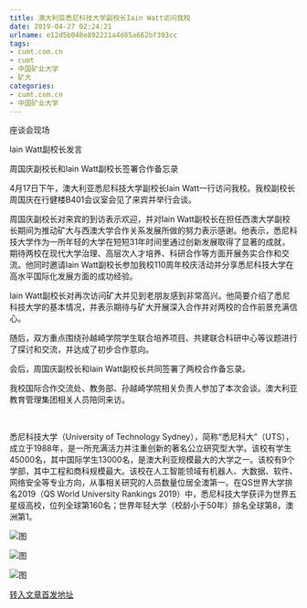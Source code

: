 ```yaml
---
title: 澳大利亚悉尼科技大学副校长Iain Watt访问我校
date: 2019-04-27 02:24:21
urlname: e12d5b048e892221a4d85a662bf393cc
tags: 
- cumt.com.cn
- cumt
- 中国矿业大学
- 矿大
categories:
- cumt.com.cn
- 中国矿业大学
---
```


座谈会现场

Iain Watt副校长发言

周国庆副校长和Iain Watt副校长签署合作备忘录

4月17日下午，澳大利亚悉尼科技大学副校长Iain Watt一行访问我校。我校副校长周国庆在行健楼B401会议室会见了来宾并举行会谈。

周国庆副校长对来宾的到访表示欢迎，并对Iain Watt副校长在担任西澳大学副校长期间为推动矿大与西澳大学合作关系发展所做的努力表示感谢。他表示，悉尼科技大学作为一所年轻的大学在短短31年时间里通过创新发展取得了显著的成就，期待两校在现代大学治理、高层次人才培养、科研合作等方面开展务实合作和交流。他同时邀请Iain Watt副校长参加我校110周年校庆活动并分享悉尼科技大学在高水平国际化发展方面的成功经验。

Iain Watt副校长对再次访问矿大并见到老朋友感到非常高兴。他简要介绍了悉尼科技大学的基本情况，并表示期待与矿大开展深入合作并对两校的合作前景充满信心。

随后，双方重点围绕孙越崎学院学生联合培养项目、共建联合科研中心等议题进行了探讨和交流，并达成了初步合作意向。

会后，周国庆副校长和Iain Watt副校长共同签署了两校合作备忘录。

我校国际合作交流处、教务部、孙越崎学院相关负责人参加了本次会谈。澳大利亚教育管理集团相关人员陪同来访。

  

悉尼科技大学（University of Technology Sydney），简称“悉尼科大”（UTS），成立于1988年，是一所充满活力并注重创新的著名公立研究型大学。该校有学生45000名，其中国际学生13000名，是澳大利亚规模最大的大学之一。该校有9个学部，其中工程和商科规模最大。该校在人工智能领域有机器人、大数据、软件、网络安全等专业方向，从事相关研究的人员数量位居全澳第一。在QS世界大学排名2019（QS World University Rankings 2019）中，悉尼科技大学获评为世界五星级高校，位列全球第160名；世界年轻大学（校龄小于50年）排名全球第8，澳洲第1。

![图](http://xwzx.cumt.edu.cn/_upload/article/images/62/92/c712c6a9456c9f33758c9ec8cc83/85752474-7c0e-4f9a-81ca-93990ff4585f.jpg)

![图](http://xwzx.cumt.edu.cn/_upload/article/images/62/92/c712c6a9456c9f33758c9ec8cc83/becf2f6d-2e25-4dec-83b1-99a2b78637ee.jpg)

![图](http://xwzx.cumt.edu.cn/_upload/article/images/62/92/c712c6a9456c9f33758c9ec8cc83/f5a5eebf-f29e-4966-bea7-7f952a6d872a.jpg)

[转入文章首发地址](http://xwzx.cumt.edu.cn/f0/7a/c513a520314/page.htm)